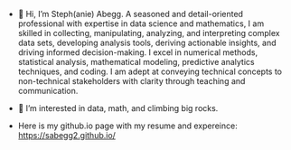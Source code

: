- 👋 Hi, I’m Steph(anie) Abegg. A seasoned and detail-oriented professional with expertise in data science and mathematics,
  I am skilled in collecting, manipulating, analyzing, and interpreting complex data sets, developing analysis tools,
  deriving actionable insights, and driving informed decision-making. I excel in numerical methods, statistical analysis,
  mathematical modeling, predictive analytics techniques, and coding. I am adept at conveying technical concepts to
  non-technical stakeholders with clarity through teaching and communication.

- 👀 I’m interested in data, math, and climbing big rocks.

- Here is my github.io page with my resume and expereince: https://sabegg2.github.io/

<!---
sabegg2/sabegg2 is a ✨ special ✨ repository because its `README.md` (this file) appears on your GitHub profile.
You can click the Preview link to take a look at your changes.
--->
